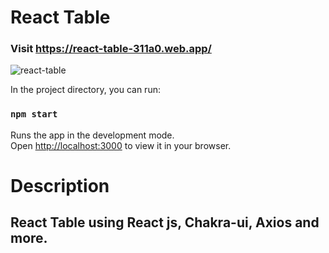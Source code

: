 # React Table 

### Visit https://react-table-311a0.web.app/

![react-table](https://user-images.githubusercontent.com/72975868/198392452-ebf8ff90-cf11-492f-9fee-016a39fec6bc.PNG)

In the project directory, you can run:

### `npm start`

Runs the app in the development mode.\
Open [http://localhost:3000](http://localhost:3000) to view it in your browser.

# Description 
## React Table using React js, Chakra-ui, Axios and more. 
